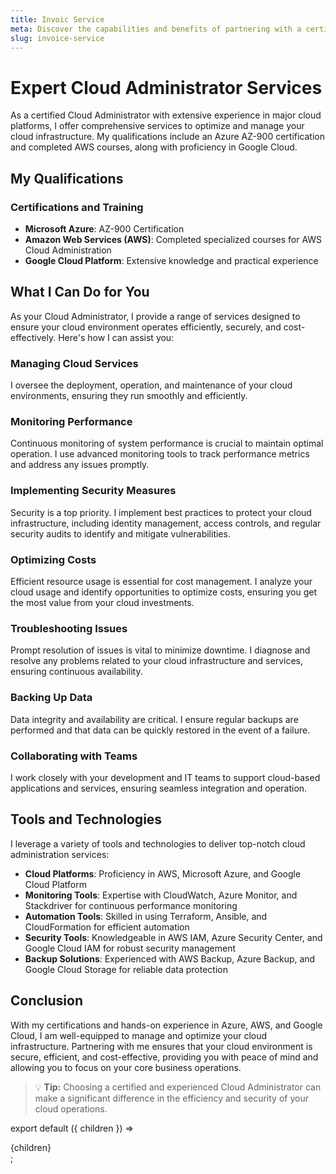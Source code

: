 ```yaml
---
title: Invoic Service
meta: Discover the capabilities and benefits of partnering with a certified Cloud Administrator. Learn how my skills in Azure, AWS, and Google Cloud can optimize your cloud infrastructure.
slug: invoice-service
---
```


# Expert Cloud Administrator Services

As a certified Cloud Administrator with extensive experience in major cloud platforms, I offer comprehensive services to optimize and manage your cloud infrastructure. My qualifications include an Azure AZ-900 certification and completed AWS courses, along with proficiency in Google Cloud.

## My Qualifications

### Certifications and Training

- **Microsoft Azure**: AZ-900 Certification
- **Amazon Web Services (AWS)**: Completed specialized courses for AWS Cloud Administration
- **Google Cloud Platform**: Extensive knowledge and practical experience

## What I Can Do for You

As your Cloud Administrator, I provide a range of services designed to ensure your cloud environment operates efficiently, securely, and cost-effectively. Here's how I can assist you:

### Managing Cloud Services

I oversee the deployment, operation, and maintenance of your cloud environments, ensuring they run smoothly and efficiently.

### Monitoring Performance

Continuous monitoring of system performance is crucial to maintain optimal operation. I use advanced monitoring tools to track performance metrics and address any issues promptly.

### Implementing Security Measures

Security is a top priority. I implement best practices to protect your cloud infrastructure, including identity management, access controls, and regular security audits to identify and mitigate vulnerabilities.

### Optimizing Costs

Efficient resource usage is essential for cost management. I analyze your cloud usage and identify opportunities to optimize costs, ensuring you get the most value from your cloud investments.

### Troubleshooting Issues

Prompt resolution of issues is vital to minimize downtime. I diagnose and resolve any problems related to your cloud infrastructure and services, ensuring continuous availability.

### Backing Up Data

Data integrity and availability are critical. I ensure regular backups are performed and that data can be quickly restored in the event of a failure.

### Collaborating with Teams

I work closely with your development and IT teams to support cloud-based applications and services, ensuring seamless integration and operation.

## Tools and Technologies

I leverage a variety of tools and technologies to deliver top-notch cloud administration services:

- **Cloud Platforms**: Proficiency in AWS, Microsoft Azure, and Google Cloud Platform
- **Monitoring Tools**: Expertise with CloudWatch, Azure Monitor, and Stackdriver for continuous performance monitoring
- **Automation Tools**: Skilled in using Terraform, Ansible, and CloudFormation for efficient automation
- **Security Tools**: Knowledgeable in AWS IAM, Azure Security Center, and Google Cloud IAM for robust security management
- **Backup Solutions**: Experienced with AWS Backup, Azure Backup, and Google Cloud Storage for reliable data protection

## Conclusion

With my certifications and hands-on experience in Azure, AWS, and Google Cloud, I am well-equipped to manage and optimize your cloud infrastructure. Partnering with me ensures that your cloud environment is secure, efficient, and cost-effective, providing you with peace of mind and allowing you to focus on your core business operations.

> :bulb: **Tip:** Choosing a certified and experienced Cloud Administrator can make a significant difference in the efficiency and security of your cloud operations.

export default ({ children }) => <div className="prose">{children}</div>;
